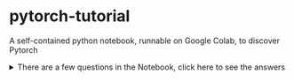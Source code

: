 # pytorch-tutorial
A self-contained python notebook, runnable on Google Colab, to discover Pytorch

<details>
  <summary>There are a few questions in the Notebook, click here to see the answers</summary>
  
  * `LinearModel.forward(...)`
    * `y = x @ self.weight.T + self.bias`
    * And variants (`torch.matmul(...)`, `torch.transpose(...)` etc.)
  * `custom_loss(...)`
    * `return torch.mean((predictions - ground_truth) ** 2)`
    * And variants (`(...).mean()`,`torch.pow(..., 2)` etc.)
  * `[:1]` vs `[0]`
    * The first one keeps a batch dimension, the second one removes the batch dimension. In general you want to keep it.
  * Example `MLP(nn.Module)` class

    ```python
    class MLP(nn.Module):
        def __init__(self, layer_sizes, activation=nn.LeakyReLU(), dropout=0.5):
            super().__init__()
            
            self.layers = []
            for k, ls in enumerate(layer_sizes[:-2]):
                self.layers.append(nn.Linear(ls, layer_sizes[k+1]))
                self.layers.append(activation)
                self.layers.append(nn.Dropout(dropout))
            self.layers.append(nn.Linear(layer_sizes[-2], layer_sizes[-1]))
            self.layers = nn.Sequential(*self.layers)
    
        def forward(self, x):
            return self.layers(x)
    
    def make_mlp(layer_sizes, activation=nn.LeakyReLU(), dropout=0.5):
        layers = []
        for k, ls in enumerate(layer_sizes[:-2]):
            layers.append(nn.Linear(ls, layer_sizes[k+1]))
            layers.append(activation)
            layers.append(nn.Dropout(dropout))
        layers.append(nn.Linear(layer_sizes[-2], layer_sizes[-1]))
        return nn.Sequential(*layers)

    ```
  * Section 3: fatal training issues:
    * Notice the validation accuracy is constant, your model is not learning.
    * The training metrics oscillate because of randomness (data loading, dropout etc.), which disappears at validation time.
    * Notice the missing `error.backward()`: no gradients are computed, so no update to the model weights.
    * `torch.nn.CrossEntropyLoss()` takes **unormalized** probabilities, *i.e.* there should not be anything after the last `Linear` layer (same for regression).
      * in the `CNN()` `mlp` `for` loop, indent the `activation` under `if i != (len(mlp_sizes) - 2):` because you don't want an activation for the last MLP layer.
    * Not _fatal_ but still an issue: the learning rate is too large. Try `lr = 0.001` or `lr = 0.0005`.
</details>
